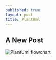 ```yaml
---
published: true
layout: post
title: PlantUml
---
```


## A New Post



![PlantUml flowchart](http://www.plantuml.com/plantuml/proxy?cache=no&src=https://raw.github.com/Kf-GaryNewport/Kf-GaryNewport.github.io/master/assets/test.puml)

